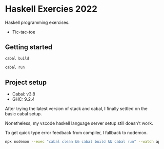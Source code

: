 # Haskell Exercies 2022

Haskell programming exercises.

- Tic-tac-toe

## Getting started

```bash
cabal build

cabal run
```

## Project setup

- Cabal: v3.8
- GHC: 9.2.4

After trying the latest version of stack and cabal, I finally settled on the basic cabal setup.

Nonetheless, my vscode haskell language server setup still doesn't work.

To get quick type error feedback from compiler, I fallback to nodemon.

```bash
npx nodemon --exec "cabal clean && cabal build && cabal run" --watch app --ext hs
```
